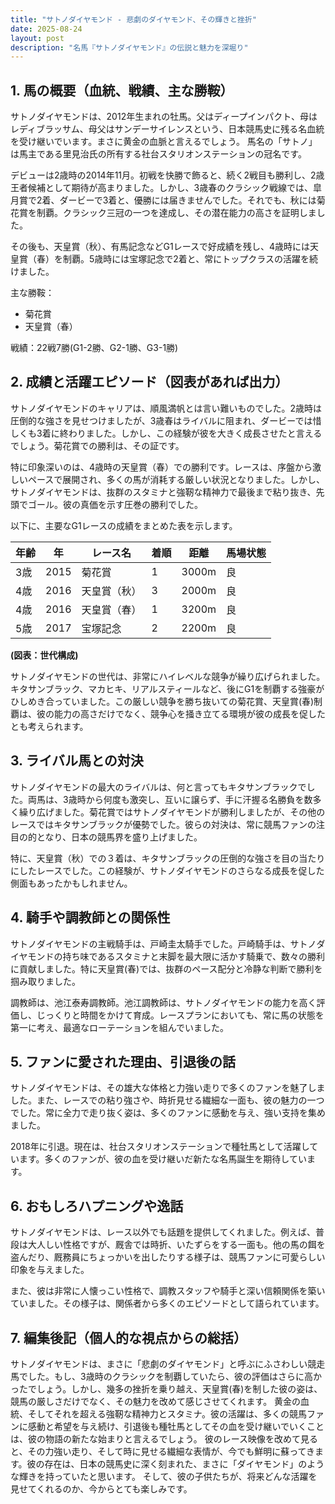 ```yaml
---
title: "サトノダイヤモンド - 悲劇のダイヤモンド、その輝きと挫折"
date: 2025-08-24
layout: post
description: "名馬『サトノダイヤモンド』の伝説と魅力を深堀り"
---
```


## 1. 馬の概要（血統、戦績、主な勝鞍）

サトノダイヤモンドは、2012年生まれの牡馬。父はディープインパクト、母はレディブラッサム、母父はサンデーサイレンスという、日本競馬史に残る名血統を受け継いでいます。まさに黄金の血脈と言えるでしょう。  馬名の「サトノ」は馬主である里見治氏の所有する社台スタリオンステーションの冠名です。

デビューは2歳時の2014年11月。初戦を快勝で飾ると、続く2戦目も勝利し、2歳王者候補として期待が高まりました。しかし、3歳春のクラシック戦線では、皐月賞で2着、ダービーで3着と、優勝には届きませんでした。それでも、秋には菊花賞を制覇。クラシック三冠の一つを達成し、その潜在能力の高さを証明しました。

その後も、天皇賞（秋）、有馬記念などG1レースで好成績を残し、4歳時には天皇賞（春）を制覇。5歳時には宝塚記念で2着と、常にトップクラスの活躍を続けました。

主な勝鞍：

* 菊花賞
* 天皇賞（春）


戦績：22戦7勝(G1-2勝、G2-1勝、G3-1勝)


## 2. 成績と活躍エピソード（図表があれば出力）

サトノダイヤモンドのキャリアは、順風満帆とは言い難いものでした。2歳時は圧倒的な強さを見せつけましたが、3歳春はライバルに阻まれ、ダービーでは惜しくも3着に終わりました。しかし、この経験が彼を大きく成長させたと言えるでしょう。菊花賞での勝利は、その証です。

特に印象深いのは、4歳時の天皇賞（春）での勝利です。レースは、序盤から激しいペースで展開され、多くの馬が消耗する厳しい状況となりました。しかし、サトノダイヤモンドは、抜群のスタミナと強靭な精神力で最後まで粘り抜き、先頭でゴール。彼の真価を示す圧巻の勝利でした。

以下に、主要なG1レースの成績をまとめた表を示します。

| 年齢 | 年 | レース名      | 着順 | 距離 | 馬場状態 |
|------|---|-----------------|-----|-----|---------|
| 3歳  | 2015 | 菊花賞          | 1   | 3000m| 良       |
| 4歳  | 2016 | 天皇賞（秋）    | 3   | 2000m| 良       |
| 4歳  | 2016 | 天皇賞（春）    | 1   | 3200m| 良       |
| 5歳  | 2017 | 宝塚記念        | 2   | 2200m| 良       |


**(図表：世代構成)**

サトノダイヤモンドの世代は、非常にハイレベルな競争が繰り広げられました。キタサンブラック、マカヒキ、リアルスティールなど、後にG1を制覇する強豪がひしめき合っていました。この厳しい競争を勝ち抜いての菊花賞、天皇賞(春)制覇は、彼の能力の高さだけでなく、競争心を掻き立てる環境が彼の成長を促したとも考えられます。


## 3. ライバル馬との対決

サトノダイヤモンドの最大のライバルは、何と言ってもキタサンブラックでした。両馬は、3歳時から何度も激突し、互いに譲らず、手に汗握る名勝負を数多く繰り広げました。菊花賞ではサトノダイヤモンドが勝利しましたが、その他のレースではキタサンブラックが優勢でした。彼らの対決は、常に競馬ファンの注目の的となり、日本の競馬界を盛り上げました。

特に、天皇賞（秋）での３着は、キタサンブラックの圧倒的な強さを目の当たりにしたレースでした。この経験が、サトノダイヤモンドのさらなる成長を促した側面もあったかもしれません。


## 4. 騎手や調教師との関係性

サトノダイヤモンドの主戦騎手は、戸崎圭太騎手でした。戸崎騎手は、サトノダイヤモンドの持ち味であるスタミナと末脚を最大限に活かす騎乗で、数々の勝利に貢献しました。特に天皇賞(春)では、抜群のペース配分と冷静な判断で勝利を掴み取りました。

調教師は、池江泰寿調教師。池江調教師は、サトノダイヤモンドの能力を高く評価し、じっくりと時間をかけて育成。レースプランにおいても、常に馬の状態を第一に考え、最適なローテーションを組んでいました。


## 5. ファンに愛された理由、引退後の話

サトノダイヤモンドは、その雄大な体格と力強い走りで多くのファンを魅了しました。また、レースでの粘り強さや、時折見せる繊細な一面も、彼の魅力の一つでした。常に全力で走り抜く姿は、多くのファンに感動を与え、強い支持を集めました。

2018年に引退。現在は、社台スタリオンステーションで種牡馬として活躍しています。多くのファンが、彼の血を受け継いだ新たな名馬誕生を期待しています。


## 6. おもしろハプニングや逸話

サトノダイヤモンドは、レース以外でも話題を提供してくれました。例えば、普段は大人しい性格ですが、厩舎では時折、いたずらをする一面も。他の馬の餌を盗んだり、厩務員にちょっかいを出したりする様子は、競馬ファンに可愛らしい印象を与えました。

また、彼は非常に人懐っこい性格で、調教スタッフや騎手と深い信頼関係を築いていました。その様子は、関係者から多くのエピソードとして語られています。


## 7. 編集後記（個人的な視点からの総括）

サトノダイヤモンドは、まさに「悲劇のダイヤモンド」と呼ぶにふさわしい競走馬でした。もし、3歳時のクラシックを制覇していたら、彼の評価はさらに高かったでしょう。しかし、幾多の挫折を乗り越え、天皇賞(春)を制した彼の姿は、競馬の厳しさだけでなく、その魅力を改めて感じさせてくれます。  黄金の血統、そしてそれを超える強靭な精神力とスタミナ。彼の活躍は、多くの競馬ファンに感動と希望を与え続け、引退後も種牡馬としてその血を受け継いでいくことは、彼の物語の新たな始まりと言えるでしょう。  彼のレース映像を改めて見ると、その力強い走り、そして時に見せる繊細な表情が、今でも鮮明に蘇ってきます。彼の存在は、日本の競馬史に深く刻まれた、まさに「ダイヤモンド」のような輝きを持っていたと思います。  そして、彼の子供たちが、将来どんな活躍を見せてくれるのか、今からとても楽しみです。
